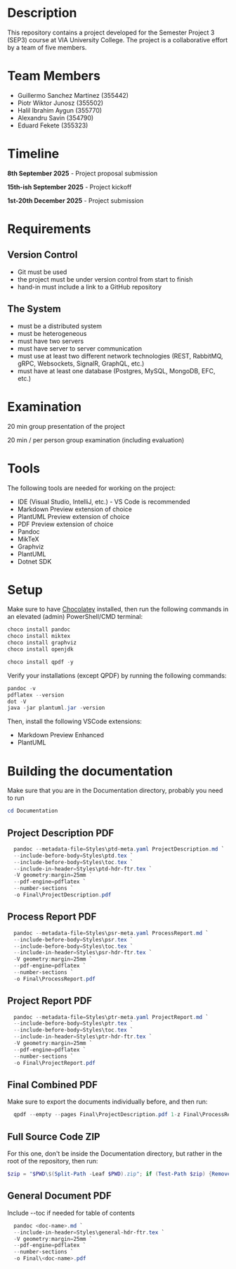 # Description

This repository contains a project developed for the Semester Project 3 (SEP3) course at VIA University College. The project is a collaborative effort by a team of five members.

# Team Members

- Guillermo Sanchez Martinez (355442)
- Piotr Wiktor Junosz (355502)
- Halil Ibrahim Aygun (355770)
- Alexandru Savin (354790)
- Eduard Fekete (355323)

# Timeline

**8th September 2025** - Project proposal submission

**15th-ish September 2025** - Project kickoff

**1st-20th December 2025** - Project submission

# Requirements

## Version Control

- Git must be used
- the project must be under version control from start to finish
- hand-in must include a link to a GitHub repository

## The System

- must be a distributed system
- must be heterogeneous
- must have two servers
- must have server to server communication
- must use at least two different network technologies (REST, RabbitMQ, gRPC, Websockets, SignalR, GraphQL, etc.)
- must have at least one database (Postgres, MySQL, MongoDB, EFC, etc.)

# Examination

20 min group presentation of the project

20 min / per person group examination (including evaluation)

# Tools

The following tools are needed for working on the project:

- IDE (Visual Studio, IntelliJ, etc.) - VS Code is recommended
- Markdown Preview extension of choice
- PlantUML Preview extension of choice
- PDF Preview extension of choice
- Pandoc
- MikTeX
- Graphviz
- PlantUML
- Dotnet SDK

# Setup

Make sure to have [Chocolatey](https://chocolatey.org/install) installed, then run the following commands in an elevated (admin) PowerShell/CMD terminal:

```powershell
choco install pandoc
choco install miktex
choco install graphviz
choco install openjdk

choco install qpdf -y
```

Verify your installations (except QPDF) by running the following commands:

```powershell
pandoc -v
pdflatex --version
dot -V
java -jar plantuml.jar -version
```

Then, install the following VSCode extensions:
- Markdown Preview Enhanced
- PlantUML

# Building the documentation

Make sure that you are in the Documentation directory, probably you need to run
```powershell
cd Documentation
```

## Project Description PDF

```powershell
  pandoc --metadata-file=Styles\ptd-meta.yaml ProjectDescription.md `
  --include-before-body=Styles\ptd.tex `
  --include-before-body=Styles\toc.tex `
  --include-in-header=Styles\ptd-hdr-ftr.tex `
  -V geometry:margin=25mm `
  --pdf-engine=pdflatex `
  --number-sections `
  -o Final\ProjectDescription.pdf
  ```

## Process Report PDF

```powershell
  pandoc --metadata-file=Styles\psr-meta.yaml ProcessReport.md `
  --include-before-body=Styles\psr.tex `
  --include-before-body=Styles\toc.tex `
  --include-in-header=Styles\psr-hdr-ftr.tex `
  -V geometry:margin=25mm `
  --pdf-engine=pdflatex `
  --number-sections `
  -o Final\ProcessReport.pdf
  ```
  
## Project Report PDF

```powershell
  pandoc --metadata-file=Styles\ptr-meta.yaml ProjectReport.md `
  --include-before-body=Styles\ptr.tex `
  --include-before-body=Styles\toc.tex `
  --include-in-header=Styles\ptr-hdr-ftr.tex `
  -V geometry:margin=25mm `
  --pdf-engine=pdflatex `
  --number-sections `
  -o Final\ProjectReport.pdf
  ```

## Final Combined PDF

Make sure to export the documents individually before, and then run:

```powershell
  qpdf --empty --pages Final\ProjectDescription.pdf 1-z Final\ProcessReport.pdf 1-z Final\ProjectReport.pdf 1-z -- Final\FinalDocument.pdf
  ```

## Full Source Code ZIP

For this one, don't be inside the Documentation directory, but rather in the root of the repository, then run:

```powershell
$zip = "$PWD\$(Split-Path -Leaf $PWD).zip"; if (Test-Path $zip) {Remove-Item $zip -Force}; Compress-Archive * -DestinationPath $zip
  ```

## General Document PDF

Include --toc if needed for table of contents

```powershell
  pandoc <doc-name>.md `
  --include-in-header=Styles\general-hdr-ftr.tex `
  -V geometry:margin=25mm `
  --pdf-engine=pdflatex `
  --number-sections `
  -o Final\<doc-name>.pdf
  ```